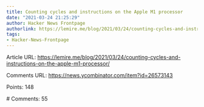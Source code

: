 ```yaml
---
title: Counting cycles and instructions on the Apple M1 processor
date: "2021-03-24 21:25:29"
author: Hacker News Frontpage
authorlink: https://lemire.me/blog/2021/03/24/counting-cycles-and-instructions-on-the-apple-m1-processor/
tags:
- Hacker-News-Frontpage
---
```


<p>Article URL: <a href="https://lemire.me/blog/2021/03/24/counting-cycles-and-instructions-on-the-apple-m1-processor/">https://lemire.me/blog/2021/03/24/counting-cycles-and-instructions-on-the-apple-m1-processor/</a></p>
<p>Comments URL: <a href="https://news.ycombinator.com/item?id=26573143">https://news.ycombinator.com/item?id=26573143</a></p>
<p>Points: 148</p>
<p># Comments: 55</p>
